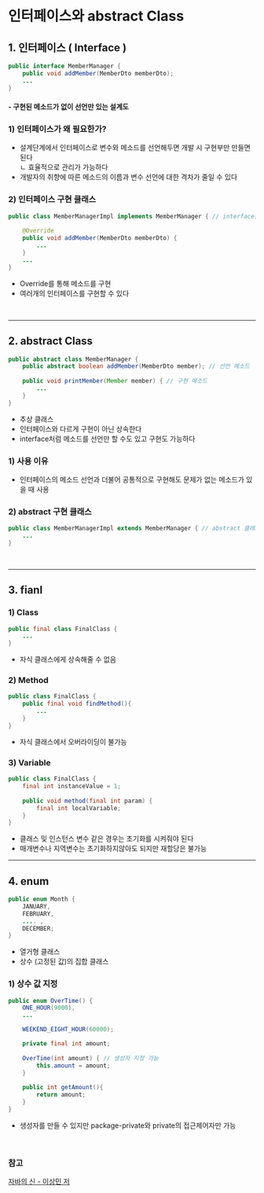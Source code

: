 # 인터페이스와 abstract Class
## 1. 인터페이스 ( Interface )
```java
public interface MemberManager {
    public void addMember(MemberDto memberDto);
    ...
}
```
#### - 구현된 메소드가 없이 선언만 있는 설계도

### 1) 인터페이스가 왜 필요한가?
 - 설계단계에서 인터페이스로 변수와 메소드를 선언해두면 개발 시 구현부만 만들면 된다 <br>
    ㄴ 효율적으로 관리가 가능하다
 - 개발자의 취향에 따른 메소드의 이름과 변수 선언에 대한 격차가 줄일 수 있다
 

### 2) 인터페이스 구현 클래스
```java
public class MemberManagerImpl implements MemberManager { // interface를 추가
    
    @Override
    public void addMember(MemberDto memberDto) {
        ...
    }
    ...
}
```
- Override를 통해 메소드를 구현
- 여러개의 인터페이스를 구현할 수 있다

<br>

-------------------------------------------------

## 2. abstract Class
```java
public abstract class MemberManager {
    public abstract boolean addMember(MemberDto member); // 선언 메소드
    
    public void printMember(Member member) { // 구현 메소드
        ...
    }
}
```
- 추상 클래스
- 인터페이스와 다르게 구현이 아닌 상속한다
- interface처럼 메소드를 선언만 할 수도 있고 구현도 가능하다

### 1) 사용 이유
- 인터페이스의 메소드 선언과 더불어 공통적으로 구현해도 문제가 없는 메소드가 있을 때 사용

### 2) abstract 구현 클래스
```java
public class MemberManagerImpl extends MemberManager { // abstract 클래스 상속
    ...
}
```

<br>

-------------------------------------------------

## 3. fianl
### 1) Class
```java
public final class FinalClass {
    ...
}

```
- 자식 클래스에게 상속해줄 수 없음

### 2) Method
```java
public class FinalClass {
    public final void findMethod(){ 
        ...
    }
}
```
- 자식 클래스에서 오버라이딩이 불가능

### 3) Variable
```java
public class FinalClass {
    final int instanceValue = 1;
    
    public void method(final int param) {
        final int localVariable;
    }
}
```
- 클래스 및 인스턴스 변수 같은 경우는 초기화를 시켜줘야 된다
- 매개변수나 지역변수는 초기화하지않아도 되지만 재할당은 불가능

--------------------------------------

## 4. enum
```java
public enum Month {
    JANUARY,
    FEBRUARY,
    .... ,
    DECEMBER;
}
```
- 열거형 클래스
- 상수 (고정된 값)의 집합 클래스

### 1) 상수 값 지정
```java
public enum OverTime() {
    ONE_HOUR(9000), 
    ...

    WEEKEND_EIGHT_HOUR(60000);

    private final int amount;
    
    OverTime(int amount) { // 생성자 지정 가능
        this.amount = amount;
    }
    
    public int getAmount(){
        return amount;
    }
}

```
- 생성자를 만들 수 있지만 package-private와 private의 접근제어자만 가능


<br>

### 참고
[자바의 신 - 이상민 저](https://www.yes24.com/Product/Goods/42643850)

